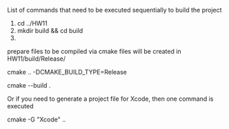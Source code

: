 List of commands that need to be executed sequentially to build the project

1) cd ../HW11
2) mkdir build && cd build
3) 

prepare files to be compiled via cmake
files will be created in HW11/build/Release/

cmake .. -DCMAKE_BUILD_TYPE=Release 

cmake --build .


Or if you need to generate a project file for Xcode, then one command is executed

cmake -G "Xcode" ..


